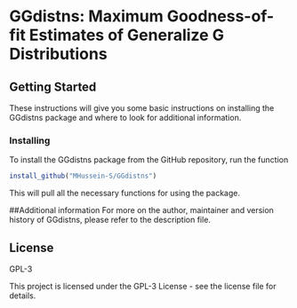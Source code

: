 # GGdistns: Maximum Goodness-of-fit Estimates of Generalize G Distributions
## Getting Started
These instructions will give you some basic instructions on installing the GGdistns package and where to look for additional information. 

### Installing

To install the GGdistns package from the GitHub repository, run the function 
```R
install_github("MHussein-S/GGdistns")
```
This will pull all the necessary functions for using the package.

##Additional information
For more on the author, maintainer and version history of GGdistns, please refer to the description file.

## License

GPL-3

This project is licensed under the GPL-3 License - see the license file for details.
